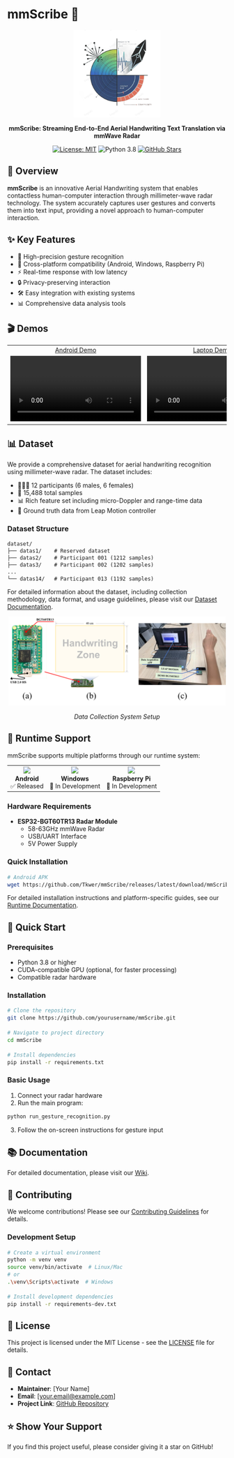 # mmScribe 🎯

<div align="center">
  <img src="res/radars2.png" alt="mmScribe Logo" width="200"/>
  
  **mmScribe: Streaming End-to-End Aerial Handwriting Text Translation via mmWave Radar**
  
  [![License: MIT](https://img.shields.io/badge/License-MIT-yellow.svg)](https://opensource.org/licenses/MIT)
  ![Python 3.8](https://img.shields.io/badge/python-3.8-blue.svg)
  [![GitHub Stars](https://img.shields.io/github/stars/yourusername/mmScribe.svg)](https://github.com/yourusername/mmScribe/stargazers)
</div>

## 🌟 Overview

**mmScribe** is an innovative Aerial Handwriting system that enables contactless human-computer interaction through millimeter-wave radar technology. The system accurately captures user gestures and converts them into text input, providing a novel approach to human-computer interaction.

## ✨ Key Features

- 🎯 High-precision gesture recognition
- 📱 Cross-platform compatibility (Android, Windows, Raspberry Pi)
- ⚡ Real-time response with low latency
- 🔒 Privacy-preserving interaction
- 🛠️ Easy integration with existing systems
- 📊 Comprehensive data analysis tools

## 🎬 Demos

<table>
  <tbody>
    <tr>
      <td align="center">
        <a href="res/laptop.mp4">Android Demo</a>
      </td>
      <td align="center">
        <a href="res/laptop.mp4">Laptop Demo</a>
      </td>
      <td align="center">
        <a href="res/RPi4B.mp4">Raspberry Pi Demo</a>
      </td>
    </tr>
    <tr>
      <td>
        <video src=https://github.com/user-attachments/assets/51eca5c1-d5c2-42d0-bb8f-b8f7014c127a.mp4>
      </td>
      <td>
        <video src=https://github.com/user-attachments/assets/a93381c7-83e3-4ff2-84f9-4386962ca6a2.mp4>
      </td>
      <td>
        <video src=https://github.com/user-attachments/assets/b8286baf-ab3b-4d94-b595-b2c17799054a.mp4>
      </td>
    </tr>
  </tbody>
</table>

## 📊 Dataset

We provide a comprehensive dataset for aerial handwriting recognition using millimeter-wave radar. The dataset includes:

- 🧑‍🤝‍🧑 12 participants (6 males, 6 females)
- 📝 15,488 total samples
- 📊 Rich feature set including micro-Doppler and range-time data
- 🎯 Ground truth data from Leap Motion controller

### Dataset Structure
```
dataset/
├── datas1/    # Reserved dataset
├── datas2/    # Participant 001 (1212 samples)
├── datas3/    # Participant 002 (1202 samples)
...
└── datas14/   # Participant 013 (1192 samples)
```

For detailed information about the dataset, including collection methodology, data format, and usage guidelines, please visit our [Dataset Documentation](dataset/README.md).

<div align="center">
  <img src="res/fig7.png" alt="Data Collection System" width="500"/>
  <p><em>Data Collection System Setup</em></p>
</div>

## 📱 Runtime Support

mmScribe supports multiple platforms through our runtime system:

<div align="center">
<table>
  <tr>
    <td align="center">
      <img src="res/android_icon.png" width="50"/><br>
      <b>Android</b><br>
      ✅ Released
    </td>
    <td align="center">
      <img src="res/windows_icon.png" width="50"/><br>
      <b>Windows</b><br>
      🚧 In Development
    </td>
    <td align="center">
      <img src="res/rpi_icon.png" width="50"/><br>
      <b>Raspberry Pi</b><br>
      🚧 In Development
    </td>
  </tr>
</table>
</div>

### Hardware Requirements
- **ESP32-BGT60TR13 Radar Module**
  - 58-63GHz mmWave Radar
  - USB/UART Interface
  - 5V Power Supply

### Quick Installation
```bash
# Android APK
wget https://github.com/Tkwer/mmScribe/releases/latest/download/mmScribe.apk
```

For detailed installation instructions and platform-specific guides, see our [Runtime Documentation](runtime/README.md).

## 🚀 Quick Start

### Prerequisites

- Python 3.8 or higher
- CUDA-compatible GPU (optional, for faster processing)
- Compatible radar hardware

### Installation

```bash
# Clone the repository
git clone https://github.com/yourusername/mmScribe.git

# Navigate to project directory
cd mmScribe

# Install dependencies
pip install -r requirements.txt
```

### Basic Usage

1. Connect your radar hardware
2. Run the main program:
```bash
python run_gesture_recognition.py
```
3. Follow the on-screen instructions for gesture input

## 📚 Documentation

For detailed documentation, please visit our [Wiki](../../wiki).

## 🤝 Contributing

We welcome contributions! Please see our [Contributing Guidelines](CONTRIBUTING.md) for details.

### Development Setup

```bash
# Create a virtual environment
python -m venv venv
source venv/bin/activate  # Linux/Mac
# or
.\venv\Scripts\activate  # Windows

# Install development dependencies
pip install -r requirements-dev.txt
```

## 📝 License

This project is licensed under the MIT License - see the [LICENSE](LICENSE) file for details.

## 📮 Contact

- **Maintainer**: [Your Name]
- **Email**: [your.email@example.com]
- **Project Link**: [GitHub Repository](https://github.com/yourusername/mmScribe)

## ⭐ Show Your Support

If you find this project useful, please consider giving it a star on GitHub!
